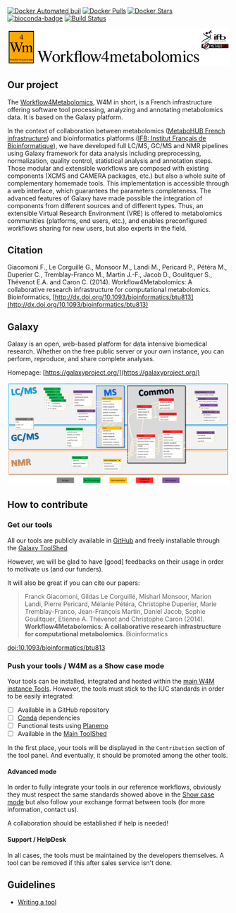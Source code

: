 [![Docker Automated buil](https://img.shields.io/docker/automated/workflow4metabolomics/galaxy-workflow4metabolomics.svg?maxAge=2592000)](https://hub.docker.com/r/bgruening/galaxy-training-exome-seq/)
[![Docker Pulls](https://img.shields.io/docker/pulls/workflow4metabolomics/galaxy-workflow4metabolomics.svg?maxAge=2592000)](https://hub.docker.com/r/bgruening/galaxy-training-exome-seq/)
[![Docker Stars](https://img.shields.io/docker/stars/workflow4metabolomics/galaxy-workflow4metabolomics.svg?maxAge=2592000)](https://hub.docker.com/r/bgruening/galaxy-training-exome-seq/)
[![bioconda-badge](https://img.shields.io/badge/install%20with-bioconda-brightgreen.svg?style=flat)](http://bioconda.github.io)
[![Build Status](https://travis-ci.org/workflow4metabolomics/xcms.svg?branch=master)](https://travis-ci.org/workflow4metabolomics/xcms)

![workflow](/images/logo/logo-ifb-mono-metabohub_2.1_SD_150px.png)

Our project
-----------
The [Workflow4Metabolomics](http://workflow4metabolomics.org), W4M in short, is a French infrastructure offering software tool processing, analyzing and annotating metabolomics data. It is based on the Galaxy platform.

In the context of collaboration between metabolomics ([MetaboHUB French infrastructure](http://www.metabohub.fr/index.php?lang=fr)) and bioinformatics platforms ([IFB: Institut Français de Bioinformatique](http://www.france-bioinformatique.fr/en)), we have developed full LC/MS, GC/MS and NMR pipelines using Galaxy framework for data analysis including preprocessing, normalization, quality control, statistical analysis and annotation steps. Those modular and extensible workflows are composed with existing components (XCMS and CAMERA packages, etc.) but also a whole suite of complementary homemade tools. This implementation is accessible through a web interface, which guarantees the parameters completeness. The advanced features of Galaxy have made possible the integration of components from different sources and of different types. Thus, an extensible Virtual Research Environment (VRE) is offered to metabolomics communities (platforms, end users, etc.), and enables preconfigured workflows sharing for new users, but also experts in the field.

Citation
--------
Giacomoni F., Le Corguillé G., Monsoor M., Landi M., Pericard P., Pétéra M., Duperier C., Tremblay-Franco M., Martin J.-F., Jacob D., Goulitquer S., Thévenot E.A. and Caron C. (2014). Workflow4Metabolomics: A collaborative research infrastructure for computational metabolomics. Bioinformatics, [http://dx.doi.org/10.1093/bioinformatics/btu813](http://dx.doi.org/10.1093/bioinformatics/btu813)

Galaxy
------
Galaxy is an open, web-based platform for data intensive biomedical research. Whether on the free public server or your own instance, you can perform, reproduce, and share complete analyses. 

Homepage: [https://galaxyproject.org/](https://galaxyproject.org/)


![workflow](/images/workflow_all_HD_color_2.0.png)

How to contribute
-----------------

### Get our tools
All our tools are publicly available in [GitHub](https://github.com/workflow4metabolomics) and freely installable through the [Galaxy ToolShed](https://toolshed.g2.bx.psu.edu/groups#/175812cd7caaf439)

However, we will be glad to have [good] feedbacks on their usage in order to motivate us (and our funders).

It will also be great if you can cite our papers:

> Franck Giacomoni, Gildas Le Corguillé, Misharl Monsoor, Marion Landi, Pierre Pericard, Mélanie Pétéra, Christophe Duperier, Marie Tremblay-Franco, Jean-François Martin, Daniel Jacob, Sophie Goulitquer, Etienne A. Thévenot and Christophe Caron (2014). **Workflow4Metabolomics: A collaborative research infrastructure for computational metabolomics**. Bioinformatics 

[doi:10.1093/bioinformatics/btu813](https://doi.org/10.1093/bioinformatics/btu813)

### Push your tools / W4M as a Show case mode
Your tools can be installed, integrated and hosted within the [main W4M instance Tools](https://galaxy.workflow4metabolomics.org/).
However, the tools must stick to the IUC standards in order to be easily integrated:
- [ ] Available in a GitHub repository
- [ ] [Conda](https://docs.galaxyproject.org/en/master/admin/conda_faq.html) dependencies
- [ ] Functional tests using [Planemo](https://planemo.readthedocs.io/en/latest/#)
- [ ] Available in the [Main ToolShed](https://toolshed.g2.bx.psu.edu/)

In the first place, your tools will be displayed in the `Contribution` section of the tool panel. And eventually, it should be promoted among the other tools.

#### Advanced mode
In order to fully integrate your tools in our reference workflows, obviously they must respect the same standards showed above in the [Show case mode](#show-case-mode) but also follow your exchange format between tools (for more information, contact us).

A collaboration should be established if help is needed!

#### Support / HelpDesk
In all cases, the tools must be maintained by the developers themselves. A tool can be removed if this after sales service isn't done.

Guidelines
----------

- [Writing a tool](GUIDELINES.md#writing-a-tool)
